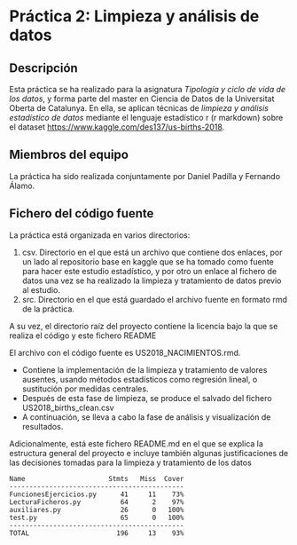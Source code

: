 # Práctica 2: Limpieza y análisis de datos

## Descripción
Esta práctica se ha realizado para la asignatura _Tipología y ciclo de vida de los datos_, y forma parte del master en Ciencia de Datos de la Universitat Oberta de Catalunya. En ella, se aplican técnicas de _limpieza y análisis estadístico de datos_ mediante el lenguaje estadístico r (r markdown) sobre el dataset https://www.kaggle.com/des137/us-births-2018.

## Miembros del equipo
La práctica ha sido realizada conjuntamente por Daniel Padilla y Fernando Álamo.

## Fichero del código fuente
La práctica está organizada en varios directorios:

1. csv. Directorio en el que está un archivo que contiene dos enlaces, por un lado al repositorio base en kaggle que se ha tomado como fuente para hacer este estudio estadístico, y por otro un enlace al fichero de datos una vez se ha realizado la limpieza y tratamiento de datos previo al estudio.
2. src. Directorio en el que está guardado el archivo fuente en formato rmd de la práctica.

A su vez, el directorio raíz del proyecto contiene la licencia bajo la que se realiza el código y este fichero README  

El archivo con el código fuente es US2018_NACIMIENTOS.rmd.
+ Contiene la implementación de la limpieza y tratamiento de valores ausentes, usando métodos estadísticos como regresión lineal, o sustitución por medidas centrales. 
+ Después de esta fase de limpieza, se produce el salvado del fichero US2018_births_clean.csv
+ A continuación, se lleva a cabo la fase de análisis y visualización de resultados. 
   
Adicionalmente, está este fichero README.md en el que se explica la estructura general del proyecto e incluye también algunas justificaciones de las decisiones tomadas para la limpieza y tratamiento de los datos

~~~~
Name                     Stmts   Miss  Cover
--------------------------------------------
FuncionesEjercicios.py      41     11    73%
LecturaFicheros.py          64      2    97%
auxiliares.py               26      0   100%
test.py                     65      0   100%
--------------------------------------------
TOTAL                      196     13    93%

~~~~

